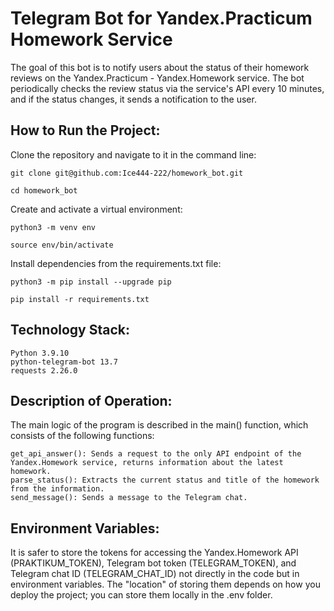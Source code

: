 # Telegram Bot for Yandex.Practicum Homework Service

The goal of this bot is to notify users about the status of their homework 
reviews on the Yandex.Practicum - Yandex.Homework service. The bot periodically checks 
the review status via the service's API every 10 minutes, and if the status changes, 
it sends a notification to the user.


## How to Run the Project:

Clone the repository and navigate to it in the command line:

```
git clone git@github.com:Ice444-222/homework_bot.git 
```

``` 
cd homework_bot
```

Create and activate a virtual environment:
```
python3 -m venv env
```
```
source env/bin/activate
```
Install dependencies from the requirements.txt file:
```
python3 -m pip install --upgrade pip
```

```
pip install -r requirements.txt
```

## Technology Stack:

```
Python 3.9.10
python-telegram-bot 13.7
requests 2.26.0
```

## Description of Operation:
The main logic of the program is described in the main() function, which consists of the following functions:
```
get_api_answer(): Sends a request to the only API endpoint of the Yandex.Homework service, returns information about the latest homework.
parse_status(): Extracts the current status and title of the homework from the information.
send_message(): Sends a message to the Telegram chat.
```

## Environment Variables:
It is safer to store the tokens for accessing the Yandex.Homework API (PRAKTIKUM_TOKEN),
Telegram bot token (TELEGRAM_TOKEN), and Telegram chat ID (TELEGRAM_CHAT_ID) not directly in 
the code but in environment variables. The "location" of storing them depends on 
how you deploy the project; you can store them locally in the .env folder.
